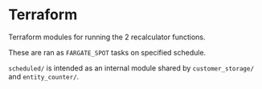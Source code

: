 # Terraform

Terraform modules for running the 2 recalculator functions.

These are ran as `FARGATE_SPOT` tasks on specified schedule.

`scheduled/` is intended as an internal module shared by `customer_storage/` and `entity_counter/`.